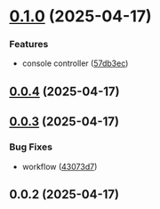 # [0.1.0](https://github.com/veaquer/veanime__nestend/compare/v0.0.4...v0.1.0) (2025-04-17)


### Features

* console controller ([57db3ec](https://github.com/veaquer/veanime__nestend/commit/57db3ec3a206eb6a6500cb5d25480f8fedb626ae))



## [0.0.4](https://github.com/veaquer/veanime__nestend/compare/v0.0.3...v0.0.4) (2025-04-17)



## [0.0.3](https://github.com/veaquer/veanime__nestend/compare/v0.0.2...v0.0.3) (2025-04-17)


### Bug Fixes

* workflow ([43073d7](https://github.com/veaquer/veanime__nestend/commit/43073d7207021886dbc583b17f9f1515abf5560f))



## 0.0.2 (2025-04-17)



